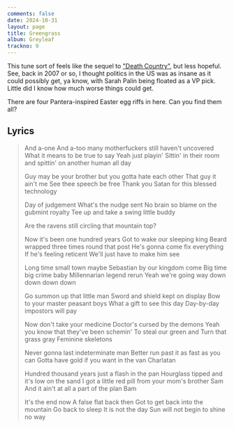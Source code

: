 ```yaml
---
comments: false
date: 2024-10-31
layout: page
title: Greengrass
album: Greyleaf
trackno: 9
---
```


<!-- TODO: Embed YouTube video here -->

This tune sort of feels like the sequel to
["Death Country"](transitional-farms/death-country),
but less hopeful.
See, back in 2007 or so, I thought politics in the US was as insane as it could
possibly get, ya know, with Sarah Palin being floated as a VP pick.
Little did I know how much worse things could get.

There are four Pantera-inspired Easter egg riffs in here.
Can you find them all?

## Lyrics

>And a-one
>And a-too many motherfuckers still haven't uncovered
>What it means to be true to say
>Yeah just playin'
>Sittin' in their room and spittin' on another human all day
>
>Guy may be your brother but you gotta hate each other
>That guy it ain't me
>See thee speech be free
>Thank you Satan for this blessed technology
>
>Day of judgement
>What's the nudge sent
>No brain so blame on the gubmint royalty
>Tee up and take a swing little buddy
>
>Are the ravens still circling that mountain top?
>
>Now it's been one hundred years
>Got to wake our sleeping king
>Beard wrapped three times round that post
>He's gonna come fix everything
>If he's feeling reticent
>We'll just have to make him see
>
>Long time small town maybe
>Sebastian by our kingdom come
>Big time big crime baby
>Millennarian legend rerun
>Yeah we're going way down down down down
>
>Go summon up that little man
>Sword and shield kept on display
>Bow to your master peasant boys
>What a gift to see this day
>Day-by-day impostors will pay
>
>Now don't take your medicine
>Doctor's cursed by the demons
>Yeah you know that they've been schemin'
>To steal our green and
>Turn that grass gray
>Feminine skeletons
>
>Never gonna last indeterminate man
>Better run past it as fast as you can
>Gotta have gold if you want in the van
>Charlatan
>
>Hundred thousand years just a flash in the pan
>Hourglass tipped and it's low on the sand
>I got a little red pill from your mom's brother Sam
>And it ain't at all a part of the plan
>Bam
>
>It's the end now
>A false flat back then
>Got to get back into the mountain
>Go back to sleep
>It is not the day
>Sun will not begin to shine no way

